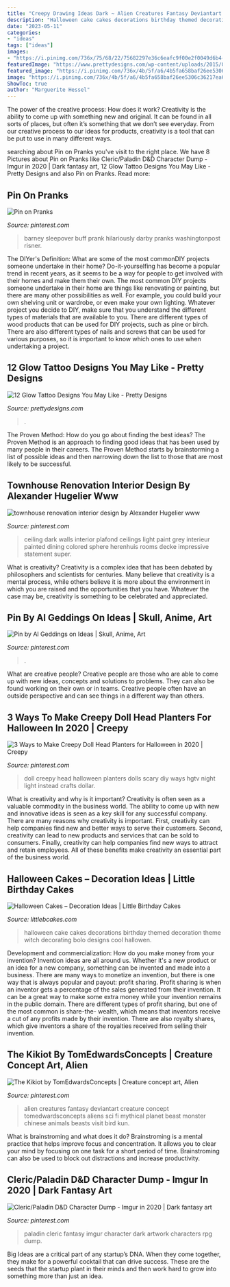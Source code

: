 ```yaml
---
title: "Creepy Drawing Ideas Dark ~ Alien Creatures Fantasy Deviantart Creature Concept Tomedwardsconcepts Aliens Sci Fi Mythical Planet Beast Monster Chinese Animals Beasts Visit Bird Kun"
description: "Halloween cake cakes decorations birthday themed decoration theme witch decorating bolo designs cool hallowen"
date: "2023-05-11"
categories:
- "ideas"
tags: ["ideas"]
images:
- "https://i.pinimg.com/736x/75/68/22/75682297e36c6eafc9f00e2f0049d6b4--barney-the-dinosaurs-firefighters.jpg"
featuredImage: "https://www.prettydesigns.com/wp-content/uploads/2015/01/Rose-Tattoo1.jpg"
featured_image: "https://i.pinimg.com/736x/4b/5f/a6/4b5fa658baf26ee5306c36217ea6687c.jpg"
image: "https://i.pinimg.com/736x/4b/5f/a6/4b5fa658baf26ee5306c36217ea6687c.jpg"
ShowToc: true
author: "Marguerite Hessel"
---
```



The power of the creative process: How does it work?
Creativity is the ability to come up with something new and original. It can be found in all sorts of places, but often it’s something that we don’t see everyday. From our creative process to our ideas for products, creativity is a tool that can be put to use in many different ways.

	

		
searching about Pin on Pranks you've visit to the right place. We have 8 Pictures about Pin on Pranks like Cleric/Paladin D&amp;D Character Dump - Imgur in 2020 | Dark fantasy art, 12 Glow Tattoo Designs You May Like - Pretty Designs and also Pin on Pranks. Read more:
		
    
## Pin On Pranks

<img loading=lazy src="https://i.pinimg.com/736x/75/68/22/75682297e36c6eafc9f00e2f0049d6b4--barney-the-dinosaurs-firefighters.jpg" onerror="this.onerror=null;this.src='https://tse4.mm.bing.net/th?id=OIP.YVH1bTUEpWUB5CB51fa3ZwHaNJ&amp;pid=15.1';" alt="Pin on Pranks">

_Source: pinterest.com_

>barney sleepover buff prank hilariously darby pranks washingtonpost risner. 

	

The DIYer's Definition: What are some of the most commonDIY projects someone undertake in their home?
Do-it-yourselfing has become a popular trend in recent years, as it seems to be a way for people to get involved with their homes and make them their own. The most common DIY projects someone undertake in their home are things like renovating or painting, but there are many other possibilities as well. For example, you could build your own shelving unit or wardrobe, or even make your own lighting.
Whatever project you decide to DIY, make sure that you understand the different types of materials that are available to you. There are different types of wood products that can be used for DIY projects, such as pine or birch. There are also different types of nails and screws that can be used for various purposes, so it is important to know which ones to use when undertaking a project.

    
## 12 Glow Tattoo Designs You May Like - Pretty Designs

<img loading=lazy src="https://www.prettydesigns.com/wp-content/uploads/2015/01/Rose-Tattoo1.jpg" onerror="this.onerror=null;this.src='https://tse2.mm.bing.net/th?id=OIP.xc_GDB6EBb5ZpcGAB8YSKwHaJ4&amp;pid=15.1';" alt="12 Glow Tattoo Designs You May Like - Pretty Designs">

_Source: prettydesigns.com_

>. 

	

The Proven Method: How do you go about finding the best ideas?
The Proven Method is an approach to finding good ideas that has been used by many people in their careers. The Proven Method starts by brainstorming a list of possible ideas and then narrowing down the list to those that are most likely to be successful.

    
## Townhouse Renovation Interior Design By Alexander Hugelier Www

<img loading=lazy src="https://i.pinimg.com/736x/7d/f2/70/7df2703aa5fa52f2137432012d5ee9cb--colored-ceiling-dark-ceiling.jpg" onerror="this.onerror=null;this.src='https://tse1.mm.bing.net/th?id=OIP.zp77IXiqsX2PaelFctJp_QHaLG&amp;pid=15.1';" alt="townhouse renovation interior design by Alexander Hugelier www">

_Source: pinterest.com_

>ceiling dark walls interior plafond ceilings light paint grey interieur painted dining colored sphere herenhuis rooms decke impressive statement super. 

	

What is creativity?
Creativity is a complex idea that has been debated by philosophers and scientists for centuries. Many believe that creativity is a mental process, while others believe it is more about the environment in which you are raised and the opportunities that you have. Whatever the case may be, creativity is something to be celebrated and appreciated.

    
## Pin By Al Geddings On Ideas | Skull, Anime, Art

<img loading=lazy src="https://i.pinimg.com/736x/63/6a/09/636a09c02fa2c49bef5c80e9dd4a567e.jpg" onerror="this.onerror=null;this.src='https://tse2.mm.bing.net/th?id=OIP.PZgFdnxnYKvUVb7GRYoJVQHaJ_&amp;pid=15.1';" alt="Pin by Al Geddings on Ideas | Skull, Anime, Art">

_Source: pinterest.com_

>. 

	

What are creative people?
Creative people are those who are able to come up with new ideas, concepts and solutions to problems. They can also be found working on their own or in teams. Creative people often have an outside perspective and can see things in a different way than others.

    
## 3 Ways To Make Creepy Doll Head Planters For Halloween In 2020 | Creepy

<img loading=lazy src="https://i.pinimg.com/736x/4b/5f/a6/4b5fa658baf26ee5306c36217ea6687c.jpg" onerror="this.onerror=null;this.src='https://tse1.mm.bing.net/th?id=OIP.8xNPmPtU12Gpk3-_QcF5DwHaLH&amp;pid=15.1';" alt="3 Ways to Make Creepy Doll Head Planters for Halloween in 2020 | Creepy">

_Source: pinterest.com_

>doll creepy head halloween planters dolls scary diy ways hgtv night light instead crafts dollar. 

	

What is creativity and why is it important?
Creativity is often seen as a valuable commodity in the business world. The ability to come up with new and innovative ideas is seen as a key skill for any successful company. There are many reasons why creativity is important. First, creativity can help companies find new and better ways to serve their customers. Second, creativity can lead to new products and services that can be sold to consumers. Finally, creativity can help companies find new ways to attract and retain employees. All of these benefits make creativity an essential part of the business world.

    
## Halloween Cakes – Decoration Ideas | Little Birthday Cakes

<img loading=lazy src="http://www.littlebcakes.com/wp-content/uploads/2013/08/Halloween-Cake-Decorations.jpg" onerror="this.onerror=null;this.src='https://tse1.mm.bing.net/th?id=OIP.BXQwElwqXjPBny6XEyj5bgHaKc&amp;pid=15.1';" alt="Halloween Cakes – Decoration Ideas | Little Birthday Cakes">

_Source: littlebcakes.com_

>halloween cake cakes decorations birthday themed decoration theme witch decorating bolo designs cool hallowen. 

	

Development and commercialization: How do you make money from your invention?
Invention ideas are all around us. Whether it's a new product or an idea for a new company, something can be invented and made into a business. There are many ways to monetize an invention, but there is one way that is always popular and payout: profit sharing. Profit sharing is when an inventor gets a percentage of the sales generated from their invention. It can be a great way to make some extra money while your invention remains in the public domain. There are different types of profit sharing, but one of the most common is share-the- wealth, which means that inventors receive a cut of any profits made by their invention. There are also royalty shares, which give inventors a share of the royalties received from selling their invention.

    
## The Kikiot By TomEdwardsConcepts | Creature Concept Art, Alien

<img loading=lazy src="https://i.pinimg.com/736x/45/15/ef/4515ef4250de5cadf4ce74e67dffd0f7.jpg" onerror="this.onerror=null;this.src='https://tse2.mm.bing.net/th?id=OIP.Y-zOr1DRoxW2G9oVJHyu5wHaKe&amp;pid=15.1';" alt="The Kikiot by TomEdwardsConcepts | Creature concept art, Alien">

_Source: pinterest.com_

>alien creatures fantasy deviantart creature concept tomedwardsconcepts aliens sci fi mythical planet beast monster chinese animals beasts visit bird kun. 

	

What is brainstroming and what does it do?
Brainstroming is a mental practice that helps improve focus and concentration. It allows you to clear your mind by focusing on one task for a short period of time. Brainstroming can also be used to block out distractions and increase productivity.

    
## Cleric/Paladin D&amp;D Character Dump - Imgur In 2020 | Dark Fantasy Art

<img loading=lazy src="https://i.pinimg.com/736x/02/ca/97/02ca976144897d61318b8e2587f471b5.jpg" onerror="this.onerror=null;this.src='https://tse1.mm.bing.net/th?id=OIP.nMx91XVcQVIi-e26hrPpNwHaK9&amp;pid=15.1';" alt="Cleric/Paladin D&amp;D Character Dump - Imgur in 2020 | Dark fantasy art">

_Source: pinterest.com_

>paladin cleric fantasy imgur character dark artwork characters rpg dump. 

	

Big Ideas are a critical part of any startup’s DNA. When they come together, they make for a powerful cocktail that can drive success. These are the seeds that the startup plant in their minds and then work hard to grow into something more than just an idea. 

